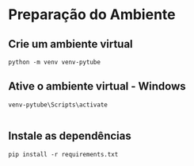 # Preparação do Ambiente 

## Crie um ambiente virtual

```console
python -m venv venv-pytube

```
## Ative o ambiente virtual - Windows
```console
venv-pytube\Scripts\activate
    
```

## Instale as dependências
```console
pip install -r requirements.txt

```







